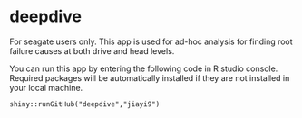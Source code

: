 # deepdive
For seagate users only. This app is used for ad-hoc analysis for finding root failure causes at both drive and head levels.

You can run this app by entering the following code in R studio console. Required packages will be automatically installed if they are not installed in your local machine.

    shiny::runGitHub("deepdive","jiayi9")
